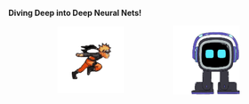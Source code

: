**Diving Deep into Deep Neural Nets!**  

<div style="display: flex; justify-content: space-evenly; align-items: center;">
    <img src="https://github.com/ragitu5552/ragitu5552/blob/master/naruto.gif" align="left" width="120">
    <img src="https://github.com/ragitu5552/ragitu5552/blob/master/output-onlinegiftools.gif" align="right" width="120">
</div>
